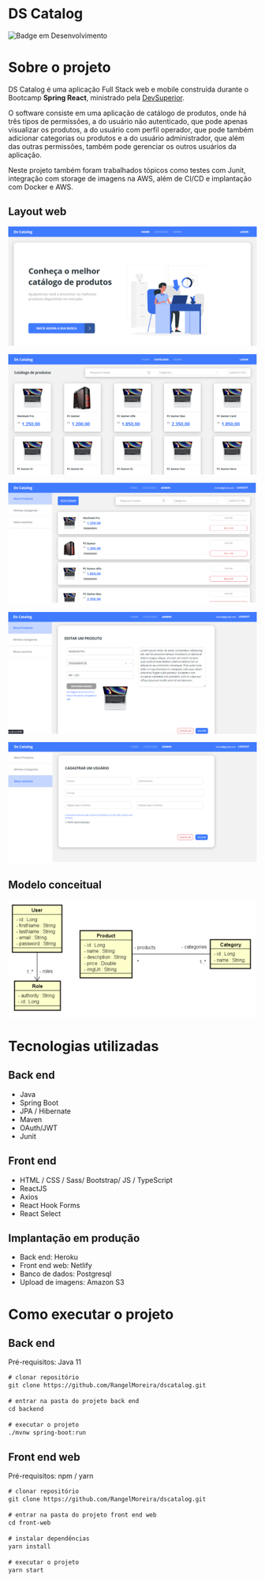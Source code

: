 # DS Catalog

![Badge em Desenvolvimento](https://img.shields.io/static/v1?label=STATUS&message=PROJETO%20EM%20ANDAMENTO&color=GREEN&style=for-the-badge)

# Sobre o projeto


DS Catalog é uma aplicação Full Stack web e mobile construída durante o Bootcamp  **Spring React**, ministrado pela [DevSuperior](https://devsuperior.com/).

O software consiste em uma aplicação de catálogo de produtos, onde há três tipos de permissões, a do usuário não autenticado, que pode apenas visualizar os produtos, a do usuário com perfil operador, que pode também adicionar categorias ou produtos e a do usuário administrador, que além das outras permissões, também pode gerenciar os outros usuários da aplicação.

Neste projeto também foram trabalhados tópicos como testes com Junit, integração com storage de imagens na AWS, além de CI/CD e implantação com Docker e AWS. 

## Layout web

![Web 1](https://raw.githubusercontent.com/RangelMoreira/dscatalog/main/assets/home-frontend.png)

![Web 2](https://raw.githubusercontent.com/RangelMoreira/dscatalog/main/assets/catalogo-frontend.png)

![Web 3](https://raw.githubusercontent.com/RangelMoreira/dscatalog/main/assets/produtos-frontend.png)

![Web 4](https://raw.githubusercontent.com/RangelMoreira/dscatalog/main/assets/produtos-edicao-frontend.png)

![Web 5](https://raw.githubusercontent.com/RangelMoreira/dscatalog/main/assets/formulario-usuarios-frontend.png)

## Modelo conceitual

[![Modelo Conceitual](https://raw.githubusercontent.com/RangelMoreira/dscatalog/main/assets/modelo-conceitual.png)](https://raw.githubusercontent.com/RangelMoreira/dsdeliver-sds2/main/assets/modelo-conceitual.png)

# Tecnologias utilizadas

## Back end

- Java
- Spring Boot
- JPA / Hibernate
- Maven
- OAuth/JWT
- Junit

## Front end

- HTML / CSS / Sass/ Bootstrap/ JS / TypeScript
- ReactJS
- Axios
- React Hook Forms
- React Select

## Implantação em produção

- Back end: Heroku
- Front end web: Netlify
- Banco de dados: Postgresql
- Upload de imagens: Amazon S3

# Como executar o projeto

## Back end

Pré-requisitos: Java 11

```
# clonar repositório
git clone https://github.com/RangelMoreira/dscatalog.git

# entrar na pasta do projeto back end
cd backend

# executar o projeto
./mvnw spring-boot:run
```

## Front end web

Pré-requisitos: npm / yarn

```
# clonar repositório
git clone https://github.com/RangelMoreira/dscatalog.git

# entrar na pasta do projeto front end web
cd front-web

# instalar dependências
yarn install

# executar o projeto
yarn start
```



